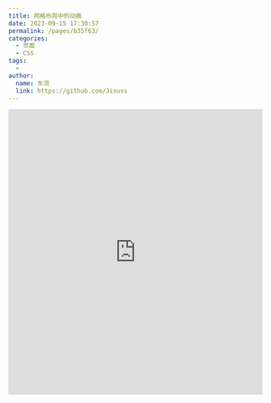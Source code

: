 ```yaml
---
title: 网格布局中的动画
date: 2023-09-15 17:30:57
permalink: /pages/b35f63/
categories:
  - 页面
  - CSS
tags:
  - 
author: 
  name: 东流
  link: https://github.com/Jinuss
---
```

<iframe height="567.2890625" style="width: 100%;" scrolling="no" title="网格布局中的动画" src="https://codepen.io/xugaoyi/embed/zYydzWQ?default-tab=html%2Cresult" frameborder="no" loading="lazy" allowtransparency="true" allowfullscreen="true">
  See the Pen <a href="https://codepen.io/xugaoyi/pen/zYydzWQ">
  Untitled</a> by xugaoyi (<a href="https://codepen.io/xugaoyi">@xugaoyi</a>)
  on <a href="https://codepen.io">CodePen</a>.
</iframe>